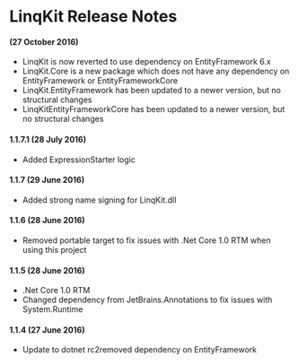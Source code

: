# LinqKit Release Notes

#### (27 October 2016)
* LinqKit is now reverted to use dependency on EntityFramework 6.x
* LinqKit.Core is a new package which does not have any dependency on EntityFramework or EntityFrameworkCore
* LinqKit.EntityFramework has been updated to a newer version, but no structural changes
* LinqKitEntityFrameworkCore has been updated to a newer version, but no structural changes

#### 1.1.7.1 (28 July 2016)
* Added ExpressionStarter logic

#### 1.1.7 (29 June 2016)
* Added strong name signing for LinqKit.dll

#### 1.1.6 (28 June 2016)
* Removed portable target to fix issues with .Net Core 1.0 RTM when using this project

#### 1.1.5 (28 June 2016)
* .Net Core 1.0 RTM
* Changed dependency from JetBrains.Annotations to fix issues with System.Runtime

#### 1.1.4 (27 June 2016)
* Update to dotnet rc2removed dependency on EntityFramework